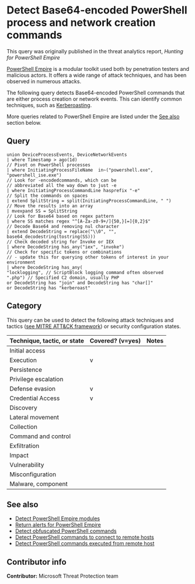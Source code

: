 # Detect Base64-encoded PowerShell process and network creation commands

This query was originally published in the threat analytics report, *Hunting for PowerShell Empire*

[PowerShell Empire](https://www.powershellempire.com/) is a modular toolkit used both by penetration testers and malicious actors. It offers a wide range of attack techniques, and has been observed in numerous attacks.

The following query detects Base64-encoded PowerShell commands that are either process creation or network events. This can identify common techniques, such as [Kerberoasting](https://attack.mitre.org/techniques/T1558/003/).

More queries related to PowerShell Empire are listed under the [See also](#see-also) section below.

## Query

```Kusto
union DeviceProcessEvents, DeviceNetworkEvents
| where Timestamp > ago(1d)
// Pivot on PowerShell processes
| where InitiatingProcessFileName  in~("powershell.exe", "powershell_ise.exe")
// Look for -encodedcommands, which can be 
// abbreviated all the way down to just -e
| where InitiatingProcessCommandLine hasprefix "-e"
// Split the commands on spaces
| extend SplitString = split(InitiatingProcessCommandLine, " ")
// Move the results into an array
| mvexpand SS = SplitString 
// Look for Base64 based on regex pattern
| where SS matches regex "^[A-Za-z0-9+/]{50,}[=]{0,2}$"
// Decode Base64 and removing nul character
| extend DecodeString = replace("\\0", "", base64_decodestring(tostring(SS)))
// Check decoded string for Invoke or IEX
| where DecodeString has_any("iex", "invoke")
// Check for specific tokens or combinations 
// - update this for querying other tokens of interest in your environment
| where DecodeString has_any(
"locklogging", // ScriptBlock logging command often observed
".php") // Specified C2 domain, usually PHP 
or DecodeString has "join" and DecodeString has "char[]"
or DecodeString has "kerberoast"
```

## Category

This query can be used to detect the following attack techniques and tactics ([see MITRE ATT&CK framework](https://attack.mitre.org/)) or security configuration states.

| Technique, tactic, or state | Covered? (v=yes) | Notes |
|-|-|-|
| Initial access |  |  |
| Execution | v |  |
| Persistence |  |  |
| Privilege escalation |  |  |
| Defense evasion | v |  |
| Credential Access | v |  |
| Discovery |  |  |
| Lateral movement |  |  |
| Collection |  |  |
| Command and control |  |  |
| Exfiltration |  |  |
| Impact |  |  |
| Vulnerability |  |  |
| Misconfiguration |  |  |
| Malware, component |  |  |

## See also

* [Detect PowerShell Empire modules](.\Execution\powershell-empire-modules.md)
* [Return alerts for PowerShell Empire](../Protection%20events/powershell-empire.md)
* [Detect obfuscated PowerShell commands](../Defense%20evasion/obfuscated-powershell-commands.md)
* [Detect PowerShell commands to connect to remote hosts](../General%20queries/powershell-remote-connection.md)
* [Detect PowerShell commands executed from remote host](../Execution/powershell-execution-from-repo.md)

## Contributor info

**Contributor:** Microsoft Threat Protection team
